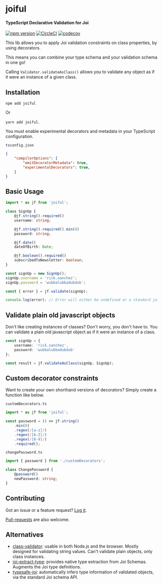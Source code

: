 # joiful
#### TypeScript Declarative Validation for Joi

[![npm version](https://badge.fury.io/js/joiful.svg)](https://badge.fury.io/js/joiful)
[![CircleCI](https://circleci.com/gh/joiful-ts/joiful.svg?style=shield)](https://circleci.com/gh/joiful-ts/joiful)
[![codecov](https://codecov.io/gh/joiful-ts/joiful/branch/master/graph/badge.svg)](https://codecov.io/gh/joiful-ts/joiful)

This lib allows you to apply Joi validation constraints on class properties, by using decorators.

This means you can combine your type schema and your validation schema in one go!

Calling `Validator.validateAsClass()` allows you to validate any object as if it were an instance of a given class.


## Installation

`npm add joiful`

Or

`yarn add joiful`.

You must enable experimental decorators and metadata in your TypeScript configuration.

`tsconfig.json`
```json
{
    "compilerOptions": {
        "emitDecoratorMetadata": true,
        "experimentalDecorators": true,
    }
}
```


## Basic Usage

```typescript
import * as jf from 'joiful';

class SignUp {
	@jf.string().required()
    username: string;

    @jf.string().required().min(8)
    password: string;

    @jf.date()
    dateOfBirth: Date;

    @jf.boolean().required()
    subscribedToNewsletter: boolean;
}

const signUp = new SignUp();
signUp.username = 'rick.sanchez';
signUp.password = 'wubbalubbadubdub';

const { error } = jf.validate(signUp);

console.log(error); // Error will either be undefined or a standard joi validation error
```

## Validate plain old javascript objects
Don't like creating instances of classes? Don't worry, you don't have to. You can validate a plain old javascript object as if it were an instance of a class.

```typescript
const signUp = {
    username: 'rick.sanchez',
    password: 'wubbalubbadubdub'
};

const result = jf.validateAsClass(signUp, SignUp);
```

## Custom decorator constraints
Want to create your own shorthand versions of decorators? Simply create a function like below.

`customDecorators.ts`
```typescript
import * as jf from 'joiful';

const password = () => jf.string()
    .min(8)
    .regex(/[a-z]/)
    .regex(/[A-Z]/)
    .regex(/[0-9]/)
    .required();
```

`changePassword.ts`
```typescript
import { password } from './customDecorators';

class ChangePassword {
    @password()
    newPassword: string;
}
```


## Contributing
Got an issue or a feature request? [Log it](https://github.com/joiful-ts/joiful/issues).

[Pull-requests](https://github.com/joiful-ts/joiful/pulls) are also welcome.


## Alternatives

- [class-validator](https://github.com/typestack/class-validator): usable in both Node.js and the browser. Mostly designed for validating string values. Can't validate plain objects, only class instances.
- [joi-extract-type](https://github.com/TCMiranda/joi-extract-type): provides native type extraction from Joi Schemas. Augments the Joi type definitions.
- [typesafe-joi](https://github.com/hjkcai/typesafe-joi): automatically infers type information of validated objects, via the standard Joi schema API.


